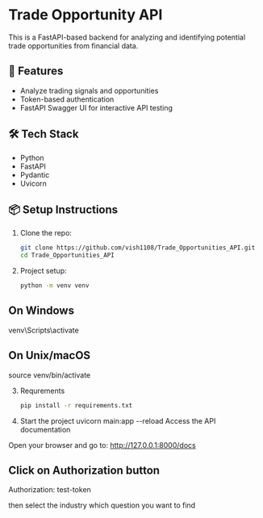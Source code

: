 # Trade Opportunity API

This is a FastAPI-based backend for analyzing and identifying potential trade opportunities from financial data.

## 🚀 Features

- Analyze trading signals and opportunities
- Token-based authentication
- FastAPI Swagger UI for interactive API testing

## 🛠️ Tech Stack

- Python
- FastAPI
- Pydantic
- Uvicorn

## 📦 Setup Instructions

1. Clone the repo:
   ```bash
   git clone https://github.com/vish1108/Trade_Opportunities_API.git
   cd Trade_Opportunities_API

2. Project setup:
   ```bash
   python -m venv venv
## On Windows
venv\Scripts\activate
## On Unix/macOS
source venv/bin/activate

3. Requrements
    ```bash
    pip install -r requirements.txt


4. Start the project
   uvicorn main:app --reload
Access the API documentation

Open your browser and go to:
http://127.0.0.1:8000/docs

## Click on Authorization button
Authorization: test-token

then select the industry which question you want to find





